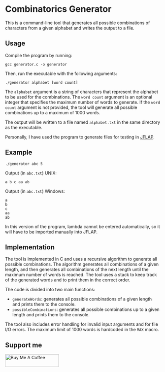 # Combinatorics Generator

This is a command-line tool that generates all possible combinations of characters from a given alphabet and writes the output to a file.

## Usage

Compile the program by running:

```
gcc generator.c -o generator
```

Then, run the executable with the following arguments:

```
./generator alphabet [word count]
```

The `alphabet` argument is a string of characters that represent the alphabet to be used for the combinations. The `word count` argument is an optional integer that specifies the maximum number of words to generate. If the `word count` argument is not provided, the tool will generate all possible combinations up to a maximum of 1000 words.

The output will be written to a file named `alphabet.txt` in the same directory as the executable.

Personally, I have used the program to generate files for testing in [JFLAP](https://www.jflap.org/).

## Example

```
./generator abc 5
```

Output (in `abc.txt`) UNIX:

```
a b c aa ab
```

Output (in `abc.txt`) Windows:

```
a
b
c
aa
ab
```

In this version of the program, lambda cannot be entered automatically, so it will have to be imported manually into JFLAP.

## Implementation

The tool is implemented in C and uses a recursive algorithm to generate all possible combinations. The algorithm generates all combinations of a given length, and then generates all combinations of the next length until the maximum number of words is reached. The tool uses a stack to keep track of the generated words and to print them in the correct order.

The code is divided into two main functions:

* `generateWords`: generates all possible combinations of a given length and prints them to the console.
* `possibleCombinations`: generates all possible combinations up to a given length and prints them to the console.

The tool also includes error handling for invalid input arguments and for file I/O errors. The maximum limit of 1000 words is hardcoded in the `MAX` macro.

## Support me

<a href="https://www.buymeacoffee.com/andr3kt" target="_blank"><img src="https://cdn.buymeacoffee.com/buttons/default-blue.png" alt="Buy Me A Coffee" height="41" width="174"></a>
